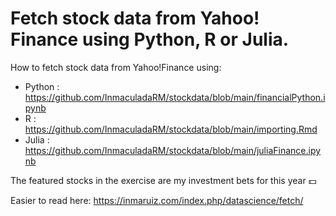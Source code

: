 # Fetch stock data from Yahoo! Finance using Python, R  or Julia. 

How to fetch stock data from Yahoo!Finance using:

- Python : https://github.com/InmaculadaRM/stockdata/blob/main/financialPython.ipynb
- R : https://github.com/InmaculadaRM/stockdata/blob/main/importing.Rmd
- Julia : https://github.com/InmaculadaRM/stockdata/blob/main/juliaFinance.ipynb

The featured stocks in the exercise are my investment bets for this year 💵

Easier to read here: https://inmaruiz.com/index.php/datascience/fetch/
